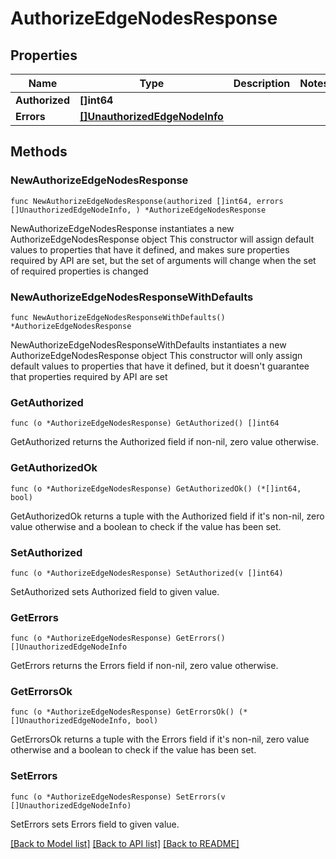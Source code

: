 # AuthorizeEdgeNodesResponse

## Properties

Name | Type | Description | Notes
------------ | ------------- | ------------- | -------------
**Authorized** | **[]int64** |  | 
**Errors** | [**[]UnauthorizedEdgeNodeInfo**](UnauthorizedEdgeNodeInfo.md) |  | 

## Methods

### NewAuthorizeEdgeNodesResponse

`func NewAuthorizeEdgeNodesResponse(authorized []int64, errors []UnauthorizedEdgeNodeInfo, ) *AuthorizeEdgeNodesResponse`

NewAuthorizeEdgeNodesResponse instantiates a new AuthorizeEdgeNodesResponse object
This constructor will assign default values to properties that have it defined,
and makes sure properties required by API are set, but the set of arguments
will change when the set of required properties is changed

### NewAuthorizeEdgeNodesResponseWithDefaults

`func NewAuthorizeEdgeNodesResponseWithDefaults() *AuthorizeEdgeNodesResponse`

NewAuthorizeEdgeNodesResponseWithDefaults instantiates a new AuthorizeEdgeNodesResponse object
This constructor will only assign default values to properties that have it defined,
but it doesn't guarantee that properties required by API are set

### GetAuthorized

`func (o *AuthorizeEdgeNodesResponse) GetAuthorized() []int64`

GetAuthorized returns the Authorized field if non-nil, zero value otherwise.

### GetAuthorizedOk

`func (o *AuthorizeEdgeNodesResponse) GetAuthorizedOk() (*[]int64, bool)`

GetAuthorizedOk returns a tuple with the Authorized field if it's non-nil, zero value otherwise
and a boolean to check if the value has been set.

### SetAuthorized

`func (o *AuthorizeEdgeNodesResponse) SetAuthorized(v []int64)`

SetAuthorized sets Authorized field to given value.


### GetErrors

`func (o *AuthorizeEdgeNodesResponse) GetErrors() []UnauthorizedEdgeNodeInfo`

GetErrors returns the Errors field if non-nil, zero value otherwise.

### GetErrorsOk

`func (o *AuthorizeEdgeNodesResponse) GetErrorsOk() (*[]UnauthorizedEdgeNodeInfo, bool)`

GetErrorsOk returns a tuple with the Errors field if it's non-nil, zero value otherwise
and a boolean to check if the value has been set.

### SetErrors

`func (o *AuthorizeEdgeNodesResponse) SetErrors(v []UnauthorizedEdgeNodeInfo)`

SetErrors sets Errors field to given value.



[[Back to Model list]](../README.md#documentation-for-models) [[Back to API list]](../README.md#documentation-for-api-endpoints) [[Back to README]](../README.md)


